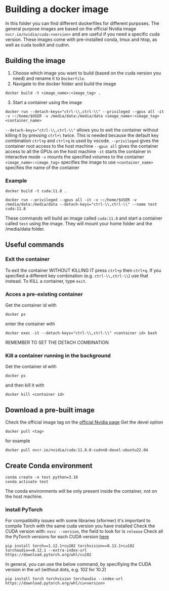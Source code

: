 # Building a docker image
In this folder you can find different dockerfiles for different purposes.
The general purpose images are based on the official Nvidia image `nvcr.io/nvidia/cuda:<version>` and are useful if you need a specific cuda version. These images come with pre-installed conda, tmux and htop, as well as cuda toolkit and cudnn.
## Building the image
1. Choose which image you want to build (based on the cuda version you need) and rename it to `Dockerfile`.
1. Navigate to the docker folder and build the image
```
docker build -t <image_name>:<image_tag> .
```
3. Start a container using the image
```
docker run --detach-keys="ctrl-\\,ctrl-\\" --privileged --gpus all -it -v ~:/home/$USER -v /media/data:/media/data <image_name>:<image_tag> <container_name>
```
`--detach-keys="ctrl-\\,ctrl-\\"` allows you to exit the container without killing it by pressing `ctrl+\` twice. This is needed because the default key combination `ctrl+p` and `ctrl+q` is used by vscode.
`--privileged` gives the container root access to the host machine
`--gpus all` gives the container access to all the GPUs on the host machine
`-it` starts the container in interactive mode
`-v` mounts the specified volumes to the container
`<image_name>:<image_tag>` specifies the image to use
`<container_name>` specifies the name of the container

### Example
```
docker build -t cuda:11.8 .
```
```
docker run --privileged --gpus all -it -v ~:/home/$USER -v /media/data:/media/data --detach-keys="ctrl-\\,ctrl-\\" --name test cuda:11.8 
```
These commands will build an image called `cuda:11.8` and start a container called `test` using the image. They will mount your home folder and the /media/data folder.


## Useful commands

### Exit the container
To exit the container WITHOUT KILLING IT press `ctrl+p` then `ctrl+q`. If you specified a different key combination (e.g. `ctrl-\\,ctrl-\\`) use that instead.
To KILL a container, type `exit`.

### Acces a pre-existing container
Get the container id with
```
docker ps
```
enter the container with
```
docker exec -it --detach-keys="ctrl-\\,ctrl-\\" <container id> bash
```
REMEMBER TO SET THE DETACH COMBINATION

### Kill a container running in the background
Get the container id with
```
docker ps
```
and then kill it with
```
docker kill <container id>
```


## Download a pre-built image
Check the official image tag on the [official Nvidia page](https://catalog.ngc.nvidia.com/orgs/nvidia/containers/cuda/tags)
Get the devel option 
```
docker pull <tag>
```
for example
```
docker pull nvcr.io/nvidia/cuda:11.8.0-cudnn8-devel-ubuntu22.04
```


## Create Conda environment
```
conda create -n test python=3.10
conda activate test
```
The conda environments will be only present inside the container, not on the host machine.

### install PyTorch
For compatibility issues with some libraries (xformer) it's important to compile Torch with the same cuda version you have installed
Check the CUDA version with: `nvcc --version`, the field to look for is ```release```
Check all the PyTorch versions for each CUDA version [here](https://pytorch.org/get-started/previous-versions/)
```
pip install torch==1.12.1+cu102 torchvision==0.13.1+cu102 torchaudio==0.12.1 --extra-index-url https://download.pytorch.org/whl/cu102
```

In general, you can use the below command, by specifiying the CUDA version in the url (without dots, e.g. 102 for 10.2)
```
pip install torch torchvision torchaudio --index-url https://download.pytorch.org/whl/cu<version>
```